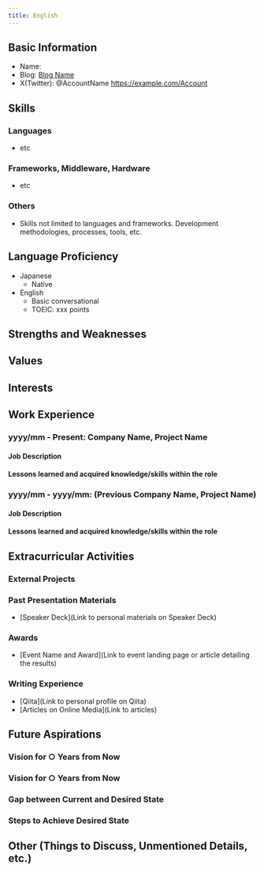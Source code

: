 ```yaml
---
title: English
---
```


## Basic Information
- Name:
- Blog: [Blog Name](http://example.com)
- X(Twitter): @AccountName https://example.com/Account

## Skills
### Languages
- etc

### Frameworks, Middleware, Hardware
- etc

### Others
- Skills not limited to languages and frameworks. Development methodologies, processes, tools, etc.

## Language Proficiency

- Japanese
    - Native
- English
    - Basic conversational
    - TOEIC: xxx points

## Strengths and Weaknesses

## Values

## Interests

## Work Experience
### yyyy/mm - Present: Company Name, Project Name
#### Job Description
#### Lessons learned and acquired knowledge/skills within the role

### yyyy/mm - yyyy/mm: (Previous Company Name, Project Name)
#### Job Description
#### Lessons learned and acquired knowledge/skills within the role

## Extracurricular Activities

### External Projects

### Past Presentation Materials
- [Speaker Deck](Link to personal materials on Speaker Deck)

### Awards
- [Event Name and Award](Link to event landing page or article detailing the results)

### Writing Experience
- [Qiita](Link to personal profile on Qiita)
- [Articles on Online Media](Link to articles)

## Future Aspirations
### Vision for ○ Years from Now
### Vision for ○ Years from Now

### Gap between Current and Desired State
### Steps to Achieve Desired State

## Other (Things to Discuss, Unmentioned Details, etc.)
